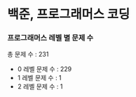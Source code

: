 # 백준, 프로그래머스 코딩
### 프로그래머스 레벨 별 문제 수
총 문제 수 : 231
- 0 레벨 문제 수 : 229
- 1 레벨 문제 수 : 1
- 2 레벨 문제 수 : 1

